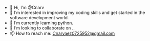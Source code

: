 - 👋 Hi, I’m @Cnarv
- 👀 I’m interested in improving my coding skills and get started in the software development world. 
- 🌱 I’m currently learning python. 
- 💞️ I’m looking to collaborate on ..
- 📫 How to reach me: Cnarvaez0725952@gmail.com

<!---
Cnarv/Cnarv is a ✨ special ✨ repository because its `README.md` (this file) appears on your GitHub profile.
You can click the Preview link to take a look at your changes.
--->
